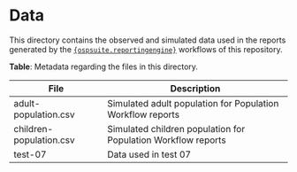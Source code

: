 # Data

This directory contains the observed and simulated data used in the reports generated by the [`{ospsuite.reportingengine}`](https://www.open-systems-pharmacology.org/OSPSuite.ReportingEngine) workflows of this repository.

__Table__: Metadata regarding the files in this directory.

|File | Description |
|-----|-------------|
|adult-population.csv|Simulated adult population for Population Workflow reports|
|children-population.csv|Simulated children population for Population Workflow reports|
|test-07| Data used in test 07|

